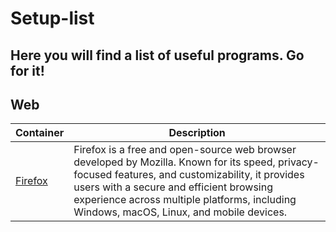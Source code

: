 # Setup-list 

## Here you will find a list of useful programs. Go for it! 

## Web

| Container | Description |
| --------- | ----------- |
| [Firefox](https://www.mozilla.org/en-US/) | Firefox is a free and open-source web browser developed by Mozilla. Known for its speed, privacy-focused features, and customizability, it provides users with a secure and efficient browsing experience across multiple platforms, including Windows, macOS, Linux, and mobile devices. |